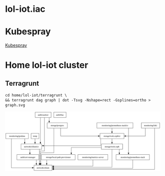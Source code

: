 # lol-iot.iac

# Kubespray

[Kubespray](https://wiki.loliot.net/docs/mlops/mlops/kubernetes/tools/kubespray)

# Home lol-iot cluster

## Terragrunt

```shell
cd home/lol-iot/terragrunt \
&& terragrunt dag graph | dot -Tsvg -Nshape=rect -Gsplines=ortho > graph.svg
```

![Dependencies](assets/home/lol-iot/terragrunt/graph.svg)
